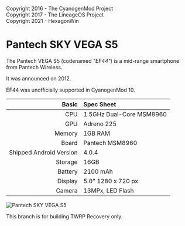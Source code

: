 Copyright 2016 - The CyanogenMod Project  
Copyright 2017 - The LineageOS Project  
Copyright 2021 - HexagonWin

Pantech SKY VEGA S5
=============

The Pantech VEGA S5 (codenamed _"EF44"_) is a mid-range smartphone from Pantech Wireless.

It was announced on 2012.

EF44 was unofficially supported in CyanogenMod 10.

Basic   | Spec Sheet
-------:|:-------------------------
CPU     | 1.5GHz Dual-Core MSM8960
GPU     | Adreno 225
Memory  | 1GB RAM
Board   | Pantech MSM8960
Shipped Android Version | 4.0.4
Storage | 16GB
Battery | 2100 mAh
Display | 5.0" 1280 x 720 px
Camera  | 13MPx, LED Flash

![Pantech SKY VEGA S5](http://w.namu.la/s/9889bad9bc094f5bfe2f58ac174fa70b91c923c52f5a9e51876ea7801915eb2dd3166641266de441cbedaf948693d594325c1645567a21e7bb02346d47d1b3fad6651b88f6d945b2d70a73feed13fa002236960f7e2ecff954ce601b390d1904a355685af2a7ee6fce91804785ed6d3e "VEGA S5 black")

This branch is for building TWRP Recovery only.
